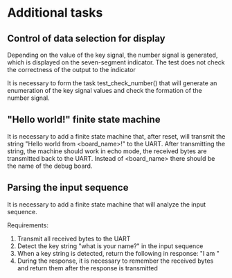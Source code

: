 # Additional tasks

## Control of data selection for display

Depending on the value of the key signal, the number signal is generated, which is displayed on the seven-segment indicator. The test does not check the correctness of the output to the indicator

It is necessary to form the task test_check_number() that will generate an enumeration of the key signal values ​​and check the formation of the number signal.

## "Hello world!" finite state machine

It is necessary to add a finite state machine that, after reset, will transmit the string "Hello world from <board_name>!" to the UART. After transmitting the string, the machine should work in echo mode, the received bytes are transmitted back to the UART. Instead of <board_name> there should be the name of the debug board.

## Parsing the input sequence

It is necessary to add a finite state machine that will analyze the input sequence.

Requirements:
1. Transmit all received bytes to the UART
2. Detect the key string "what is your name?" in the input sequence
3. When a key string is detected, return the following in response: "I am <board name>"
4. During the response, it is necessary to remember the received bytes and return them after the response is transmitted
